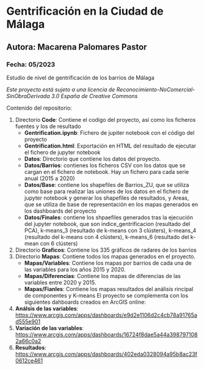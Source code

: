 # Gentrificación en la Ciudad de Málaga
## Autora: Macarena Palomares Pastor
### Fecha: 05/2023

Estudio de nivel de gentrificación de los barrios de Málaga

*Este proyecto está sujeto a una licencia de Reconocimiento-NoComercial-SinObraDerivada 3.0 España de Creative Commons*

Contenido del repositorio:
  1. Directorio **Code**: Contiene el codigo del proyecto, así como los ficheros fuentes y los de resultado
     - **Gentrification.ipynb**: Fichero de jupiter notebook con el código del proyecto
     - **Gentrification.html**: Exportación en HTML del resultado de ejecutar el fichero de jupyter notebook
     - **Datos**: Directorio que contiene los datos del proyecto. 
     - **Datos/Barrios**: contienes los ficheros CSV con los datos que se cargan en el fichero de notebook. Hay un fichero para cada serie anual (2015 a 2020)
     - **Datos/Base**: contiene los shapefiles de Barrios_ZU, que se utiliza como base para realizar las uniones de los datos en el fichero de jupyter notebook y generar los shapefiles de resultados, y Areas, que se utiliza de base de representación en los mapas generados en los dashboards del proyecto
     - **Datos/Finales**: contiene los shpaefiles generados tras la ejecución del jupyter notebook, que son indice_gentrificacion (resultado del PCA), k-means_3 (resultado de k-means con 3 clústers), k-means_4 (resultado del k-means con 4 clústers), k-means_6 (resultado del k-mean con 6 clústers)
  2. Directorio **Graficos**: Contiene los 335 gráficos de radares de los barrios
  3. Directorio **Mapas**: Contiene todos los mapas generados en el proyecto.
     - **Mapas/Variables**: Contiene los mapas por barrios de cada una de las variables para los años 2015 y 2020.
     - **Mapas/Diferencias**: Contiene los mapas de diferencias de las variables entre 2020 y 2015.
     - **Mapas/Fianles**: Contiene los mapas resultados del análisis rincipal de componentes y K-means
El proyecto se complementa con los siguientes dahboards creados en ArcGIS online:
1. **Análsis de las variables**: https://www.arcgis.com/apps/dashboards/e9d2e1106d2c4cb78a91765ad555e901
2. **Variación de las variables**: https://www.arcgis.com/apps/dashboards/16724f8dae5a44a3987971082a66c0a2
3. **Resultados**: https://www.arcgis.com/apps/dashboards/402eda0328094a95b8ac23f0612ce461
       
    
  
